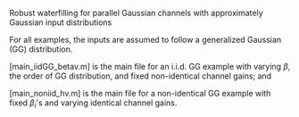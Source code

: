 Robust waterfilling for parallel Gaussian channels with approximately Gaussian input distributions

For all examples, the inputs are assumed to follow a generalized Gaussian (GG) distribution.

[main_iidGG_betav.m] is the main file for an i.i.d. GG example with varying $\beta$, the order of GG distribution, and fixed non-identical channel gains; and 

[main_noniid_hv.m] is the main file for a non-identical GG example with fixed $\beta_i$'s and varying identical channel gains.
